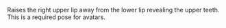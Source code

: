 Raises the right upper lip away from the lower lip revealing the upper
teeth. This is a required pose for avatars.